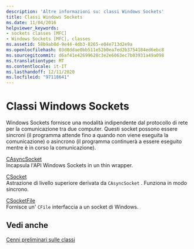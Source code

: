 ```yaml
---
description: 'Altre informazioni su: classi Windows Sockets'
title: Classi Windows Sockets
ms.date: 11/04/2016
helpviewer_keywords:
- sockets classes [MFC]
- Windows Sockets [MFC], classes
ms.assetid: 58b9ab8d-9e44-4db3-8265-e04e713d2e9a
ms.openlocfilehash: 03d8ddae0bb511e52b0ea7ed2b3754184ed6ebc8
ms.sourcegitcommit: d6af41e42699628c3e2e6063ec7b03931a49a098
ms.translationtype: MT
ms.contentlocale: it-IT
ms.lasthandoff: 12/11/2020
ms.locfileid: "97118641"
---
```

# <a name="windows-sockets-classes"></a>Classi Windows Sockets

Windows Sockets fornisce una modalità indipendente dal protocollo di rete per la comunicazione tra due computer. Questi socket possono essere sincroni (il programma attende fino a quando non viene eseguita la comunicazione) o asincrono (il programma continuerà a essere eseguito mentre è in corso la comunicazione).

[CAsyncSocket](../mfc/reference/casyncsocket-class.md)<br/>
Incapsula l'API Windows Sockets in un thin wrapper.

[CSocket](../mfc/reference/csocket-class.md)<br/>
Astrazione di livello superiore derivata da `CAsyncSocket` . Funziona in modo sincrono.

[CSocketFile](../mfc/reference/csocketfile-class.md)<br/>
Fornisce un' `CFile` interfaccia a un socket di Windows.

## <a name="see-also"></a>Vedi anche

[Cenni preliminari sulle classi](../mfc/class-library-overview.md)
